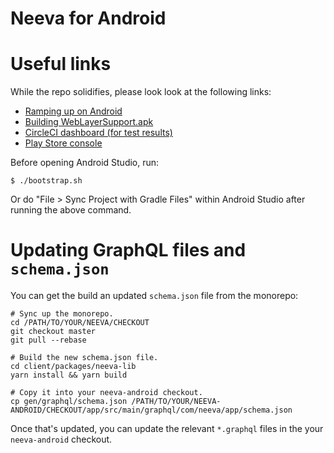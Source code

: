 Neeva for Android
=================

# Useful links

While the repo solidifies, please look look at the following links:

* [Ramping up on Android](https://paper.dropbox.com/doc/How-to-Setting-up-an-Android-dev-environment--BYJBnfCPxBpUgE75mLGunuctAg-f3fGXdiAUv3QJSIYiMu83)
* [Building WebLayerSupport.apk](https://paper.dropbox.com/doc/Building-WebLayer-for-Android--BY7mVRhdJHnxtRItajJMVaYRAg-SLtR2sjydyPDmUbIo1hO8)
* [CircleCI dashboard (for test results)](https://app.circleci.com/pipelines/github/neevaco/neeva-android?filter=all)
* [Play Store console](https://play.google.com/console/u/0/developers/6544928132232754928/app-list)

Before opening Android Studio, run:
```
$ ./bootstrap.sh
```
Or do "File > Sync Project with Gradle Files" within Android Studio after running the above command.

# Updating GraphQL files and `schema.json`
You can get the build an updated `schema.json` file from the monorepo:
```
# Sync up the monorepo.
cd /PATH/TO/YOUR/NEEVA/CHECKOUT
git checkout master
git pull --rebase

# Build the new schema.json file.
cd client/packages/neeva-lib
yarn install && yarn build

# Copy it into your neeva-android checkout.
cp gen/graphql/schema.json /PATH/TO/YOUR/NEEVA-ANDROID/CHECKOUT/app/src/main/graphql/com/neeva/app/schema.json
```

Once that's updated, you can update the relevant `*.graphql` files in the your `neeva-android` checkout.
